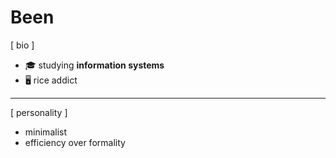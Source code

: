 # Been

[ bio ]
- 🎓  studying **information systems**
- 🖥️  rice addict

---

[ personality ]
- minimalist
- efficiency over formality

